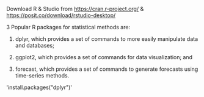 Download R & Studio from https://cran.r-project.org/ & https://posit.co/download/rstudio-desktop/ 

3 Popular R packages for statistical methods are:

1. dplyr, which provides a set of commands to more easily manipulate data and databases;

2. ggplot2, which provides a set of commands for data visualization; and

3. forecast, which provides a set of commands to generate forecasts using time-series methods.

'install.packages("dplyr")'
